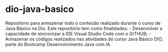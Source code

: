 # dio-java-basico
Repositório para armazenar todo o conteúdo realizado durante o curso de Java Básico na Dio.
Este repositório tem como finalidades:
    - Desenvolver a capacidade de sincronizar a IDE Visual Studio Code com o GITHUB;
    - Armazenar os códigos realizados nas atividades do curso Java Básico DIO, parte do Bootcamp Desenvolvimento Java com IA.
